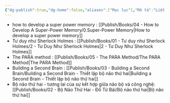 ```yaml
---
{"dg-publish":true,"dg-home":false,"aliases":["Mục lục"],"Mô tả":"Liệt kê danh sách sách đã đọc.","dg-path":"Books/0 - Books.md","permalink":"/books/0-books/","dgPassFrontmatter":true,"updated":"2025-02-16T09:04:53.798+07:00"}
---
```


- how to develop a super power memory : [[Publish/Books/04 - How to Develop A Super-Power Memory/0.Super-Power Memory\|How to develop a super power memory]]
- Tư duy như Sherlock Holmes : [[Publish/Books/01 -  Tư duy như Sherlock Holmes/2 - Tư Duy Như Sherlock Holmes\|2 - Tư Duy Như Sherlock Holmes]]
- The PARA method : [[Publish/Books/05 - The PARA Method/The PARA Method\|The PARA Method]]
- Building a Second Brain : [[Publish/Books/03 - Building a Second Brain/Building a Second Brain - Thiết lập bộ não thứ hai\|Building a Second Brain - Thiết lập bộ não thứ hai]]
- Bộ não thứ hai - tương lai của sự kết hợp giữa não bộ và công nghệ: [[Publish/Books/02 - Bộ Não Thứ Hai - Đồ Tử Bái/Bộ não thứ hai\|Bộ não thứ hai]]